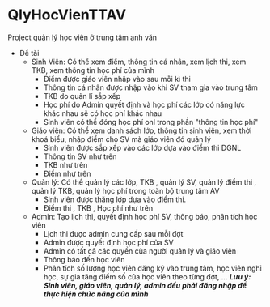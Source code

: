# QlyHocVienTTAV
Project quản lý học viên ở trung tâm anh văn
- Đề tài
    - Sinh Viên: Có thể xem điểm, thông tin cá nhân, xem lịch thi, xem TKB, xem thông tin học phí của mình
        - Điểm được giáo viên nhập vào sau mỗi kì thi
        - Thông tin cá nhân được nhập vào khi SV tham gia vào trung tâm
        - TKB do quản lí sắp xếp
        - Học phí do Admin quyết định và học phí các lớp có năng lực khác nhau sẽ có học phí khác nhau
        - Sinh viên có thể đóng học phí onl trong phần "thông tin học phí"
    - Giáo viên: Có thể xem danh sách lớp, thông tin sinh viên, xem thời khoá biểu, nhập điểm cho SV mà giáo viên đó quản lý
        - Sinh viên được sắp xếp vào các lớp dựa vào điểm thi DGNL
        - Thông tin SV như trên
        - TKB như trên
        - Điểm như trên
    - Quản lý: Có thể quản lý các lớp, TKB , quản lý SV, quản lý điểm thi , quản lý TKB, quản lý học phí trong toàn bộ trung tâm AV
        - Sinh viên được thăng lớp dựa vào điểm thi.
        - Điểm thi , TKB , Học phí như trên
    - Admin: Tạo lịch thi, quyết định học phí SV, thông báo, phân tích học viên
        - Lịch thi được admin cung cấp sau mỗi đợt
        - Admin được quyết định học phí của SV
        - Admin có tất cả các quyền của người quản lý và giáo viên
        - Thông báo đến học viên
        - Phân tích số lượng học viên đăng ký vào trung tâm, học viên nghỉ học, sự gia tăng điểm số của học viên theo từng đợt, ...
***Lưu ý: Sinh viên, giáo viên, quản lý, admin đều phải đăng nhập để thực hiện chức năng của mình***
